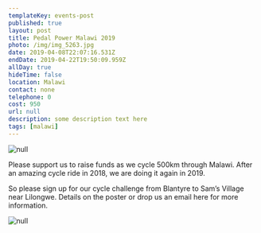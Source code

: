 ```yaml
---
templateKey: events-post
published: true
layout: post
title: Pedal Power Malawi 2019
photo: /img/img_5263.jpg
date: 2019-04-08T22:07:16.531Z
endDate: 2019-04-22T19:50:09.959Z
allDay: true
hideTime: false
location: Malawi
contact: none
telephone: 0
cost: 950
url: null
description: some description text here
tags: [malawi]
---
```


![null](/img/img_5263.jpg)

Please support us to raise funds as we cycle 500km through Malawi. After an amazing cycle ride in 2018, we are doing it again in 2019.

So please sign up for our cycle challenge from Blantyre to Sam’s Village near Lilongwe. Details on the poster or drop us an email here for more information.

![null](/img/pedal-power-2019-flier.jpg)
